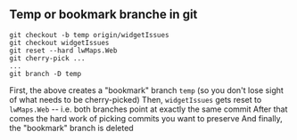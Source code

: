 
## Temp or bookmark branche in git

```
git checkout -b temp origin/widgetIssues
git checkout widgetIssues
git reset --hard lwMaps.Web
git cherry-pick ...
...
git branch -D temp

```


First, the above creates a "bookmark" branch `temp` (so you don't lose sight of what needs to be cherry-picked)
Then, `widgetIssues` gets reset to `lwMaps.Web` -- i.e. both branches point at exactly the same commit
After that comes the hard work of picking commits you want to preserve
And finally, the "bookmark" branch is deleted
